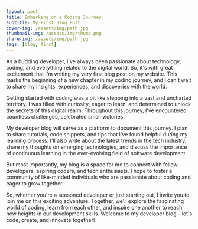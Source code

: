 ```yaml
---
layout: post
title: Embarking on a Coding Journey
subtitle: My First Blog Post
cover-img: /assets/img/path.jpg
thumbnail-img: /assets/img/thumb.png
share-img: /assets/img/path.jpg
tags: [blog, first]
---
```


As a budding developer, I've always been passionate about technology, coding, and everything related to the digital world. So, it's with great excitement that I'm writing my very first blog post on my website. This marks the beginning of a new chapter in my coding journey, and I can't wait to share my insights, experiences, and discoveries with the world.

Getting started with coding was a bit like stepping into a vast and uncharted territory. I was filled with curiosity, eager to learn, and determined to unlock the secrets of this digital realm. Throughout this journey, I've encountered countless challenges, celebrated small victories.

My developer blog will serve as a platform to document this journey. I plan to share tutorials, code snippets, and tips that I've found helpful during my learning process. I'll also write about the latest trends in the tech industry, share my thoughts on emerging technologies, and discuss the importance of continuous learning in the ever-evolving field of software development.

But most importantly, my blog is a space for me to connect with fellow developers, aspiring coders, and tech enthusiasts. I hope to foster a community of like-minded individuals who are passionate about coding and eager to grow together.

So, whether you're a seasoned developer or just starting out, I invite you to join me on this exciting adventure. Together, we'll explore the fascinating world of coding, learn from each other, and inspire one another to reach new heights in our development skills. Welcome to my developer blog – let's code, create, and innovate together!
